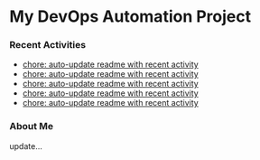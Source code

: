 # My DevOps Automation Project

### Recent Activities
<!-- activity:START -->
- [chore: auto-update readme with recent activity](https://github.com/kaigiii/mybowling-app/commit/34f862f5a361ef19a20d97c359c132a586c4b1ec)
- [chore: auto-update readme with recent activity](https://github.com/kaigiii/mybowling-app/commit/4755616f1273847bcbb7b923ee8e4485e9783345)
- [chore: auto-update readme with recent activity](https://github.com/kaigiii/mybowling-app/commit/5cecd71b994617e068705c74b95d37a2cba4cefd)
- [chore: auto-update readme with recent activity](https://github.com/kaigiii/mybowling-app/commit/1d1f0ea020c5728328155d4a11cca81b97da2f98)
- [chore: auto-update readme with recent activity](https://github.com/kaigiii/mybowling-app/commit/8a60fd138e641333f1322e94bec4492d823fe0e5)
<!-- activity:END -->

### About Me
<!-- MYLINKS:START -->
<!-- MYLINKS:END -->

update...
